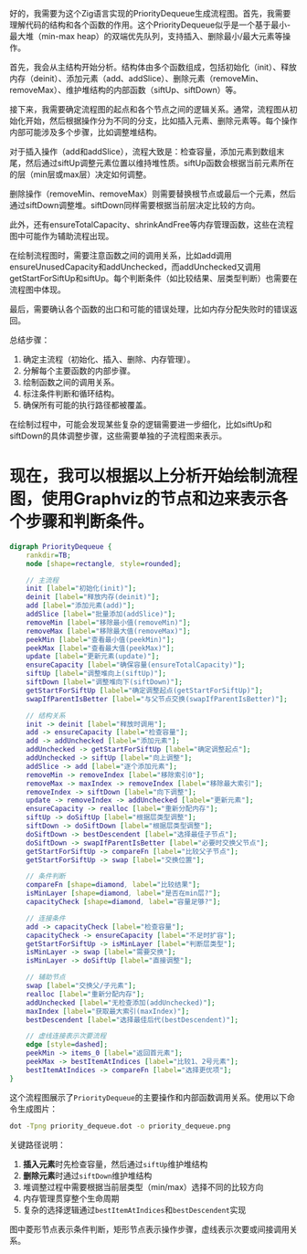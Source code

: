 好的，我需要为这个Zig语言实现的PriorityDequeue生成流程图。首先，我需要理解代码的结构和各个函数的作用。这个PriorityDequeue似乎是一个基于最小-最大堆（min-max heap）的双端优先队列，支持插入、删除最小/最大元素等操作。

首先，我会从主结构开始分析。结构体由多个函数组成，包括初始化（init）、释放内存（deinit）、添加元素（add、addSlice）、删除元素（removeMin、removeMax）、维护堆结构的内部函数（siftUp、siftDown）等。

接下来，我需要确定流程图的起点和各个节点之间的逻辑关系。通常，流程图从初始化开始，然后根据操作分为不同的分支，比如插入元素、删除元素等。每个操作内部可能涉及多个步骤，比如调整堆结构。

对于插入操作（add和addSlice），流程大致是：检查容量，添加元素到数组末尾，然后通过siftUp调整元素位置以维持堆性质。siftUp函数会根据当前元素所在的层（min层或max层）决定如何调整。

删除操作（removeMin、removeMax）则需要替换根节点或最后一个元素，然后通过siftDown调整堆。siftDown同样需要根据当前层决定比较的方向。

此外，还有ensureTotalCapacity、shrinkAndFree等内存管理函数，这些在流程图中可能作为辅助流程出现。

在绘制流程图时，需要注意函数之间的调用关系，比如add调用ensureUnusedCapacity和addUnchecked，而addUnchecked又调用getStartForSiftUp和siftUp。每个判断条件（如比较结果、层类型判断）也需要在流程图中体现。

最后，需要确认各个函数的出口和可能的错误处理，比如内存分配失败时的错误返回。

总结步骤：
1. 确定主流程（初始化、插入、删除、内存管理）。
2. 分解每个主要函数的内部步骤。
3. 绘制函数之间的调用关系。
4. 标注条件判断和循环结构。
5. 确保所有可能的执行路径都被覆盖。

在绘制过程中，可能会发现某些复杂的逻辑需要进一步细化，比如siftUp和siftDown的具体调整步骤，这些需要单独的子流程图来表示。

现在，我可以根据以上分析开始绘制流程图，使用Graphviz的节点和边来表示各个步骤和判断条件。
================================================
```dot
digraph PriorityDequeue {
    rankdir=TB;
    node [shape=rectangle, style=rounded];

    // 主流程
    init [label="初始化(init)"];
    deinit [label="释放内存(deinit)"];
    add [label="添加元素(add)"];
    addSlice [label="批量添加(addSlice)"];
    removeMin [label="移除最小值(removeMin)"];
    removeMax [label="移除最大值(removeMax)"];
    peekMin [label="查看最小值(peekMin)"];
    peekMax [label="查看最大值(peekMax)"];
    update [label="更新元素(update)"];
    ensureCapacity [label="确保容量(ensureTotalCapacity)"];
    siftUp [label="调整堆向上(siftUp)"];
    siftDown [label="调整堆向下(siftDown)"];
    getStartForSiftUp [label="确定调整起点(getStartForSiftUp)"];
    swapIfParentIsBetter [label="与父节点交换(swapIfParentIsBetter)"];

    // 结构关系
    init -> deinit [label="释放时调用"];
    add -> ensureCapacity [label="检查容量"];
    add -> addUnchecked [label="添加元素"];
    addUnchecked -> getStartForSiftUp [label="确定调整起点"];
    addUnchecked -> siftUp [label="向上调整"];
    addSlice -> add [label="逐个添加元素"];
    removeMin -> removeIndex [label="移除索引0"];
    removeMax -> maxIndex -> removeIndex [label="移除最大索引"];
    removeIndex -> siftDown [label="向下调整"];
    update -> removeIndex -> addUnchecked [label="更新元素"];
    ensureCapacity -> realloc [label="重新分配内存"];
    siftUp -> doSiftUp [label="根据层类型调整"];
    siftDown -> doSiftDown [label="根据层类型调整"];
    doSiftDown -> bestDescendent [label="选择最佳子节点"];
    doSiftDown -> swapIfParentIsBetter [label="必要时交换父节点"];
    getStartForSiftUp -> compareFn [label="比较父子节点"];
    getStartForSiftUp -> swap [label="交换位置"];

    // 条件判断
    compareFn [shape=diamond, label="比较结果"];
    isMinLayer [shape=diamond, label="是否在min层?"];
    capacityCheck [shape=diamond, label="容量足够?"];

    // 连接条件
    add -> capacityCheck [label="检查容量"];
    capacityCheck -> ensureCapacity [label="不足时扩容"];
    getStartForSiftUp -> isMinLayer [label="判断层类型"];
    isMinLayer -> swap [label="需要交换"];
    isMinLayer -> doSiftUp [label="直接调整"];

    // 辅助节点
    swap [label="交换父/子元素"];
    realloc [label="重新分配内存"];
    addUnchecked [label="无检查添加(addUnchecked)"];
    maxIndex [label="获取最大索引(maxIndex)"];
    bestDescendent [label="选择最佳后代(bestDescendent)"];

    // 虚线连接表示次要流程
    edge [style=dashed];
    peekMin -> items_0 [label="返回首元素"];
    peekMax -> bestItemAtIndices [label="比较1、2号元素"];
    bestItemAtIndices -> compareFn [label="选择更优项"];
}
```

这个流程图展示了`PriorityDequeue`的主要操作和内部函数调用关系。使用以下命令生成图片：

```bash
dot -Tpng priority_dequeue.dot -o priority_dequeue.png
```

关键路径说明：
1. **插入元素**时先检查容量，然后通过`siftUp`维护堆结构
2. **删除元素**时通过`siftDown`维护堆结构
3. 堆调整过程中需要根据当前层类型（min/max）选择不同的比较方向
4. 内存管理贯穿整个生命周期
5. 复杂的选择逻辑通过`bestItemAtIndices`和`bestDescendent`实现

图中菱形节点表示条件判断，矩形节点表示操作步骤，虚线表示次要或间接调用关系。